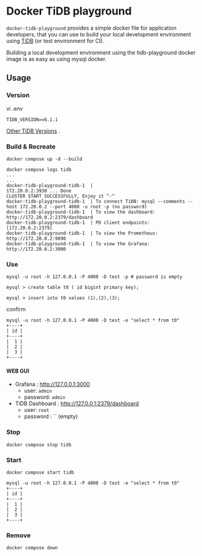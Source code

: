 # Docker TiDB playground

`docker-tidb-playground` provides a simple docker file for application developers, that you can use to build your local development environment using [TiDB](https://docs.pingcap.com/tidb/dev/overview) (or test environment for CI).

Building a local development environment using the tidb-playground docker image is as easy as using mysql docker.

## Usage

### Version
vi .env
```
TIDB_VERSION=v6.1.1
```
[Other TiDB Versions](https://docs.pingcap.com/tidb/dev/release-notes) .

### Build & Recreate

```
docker compose up -d --build
```

```
docker compose logs tidb
...
...
docker-tidb-playground-tidb-1  |
172.20.0.2:3930 ... Done
CLUSTER START SUCCESSFULLY, Enjoy it ^-^
docker-tidb-playground-tidb-1  | To connect TiDB: mysql --comments --host 172.20.0.2 --port 4000 -u root -p (no password)
docker-tidb-playground-tidb-1  | To view the dashboard: http://172.20.0.2:2379/dashboard
docker-tidb-playground-tidb-1  | PD client endpoints: [172.20.0.2:2379]
docker-tidb-playground-tidb-1  | To view the Prometheus: http://172.20.0.2:9090
docker-tidb-playground-tidb-1  | To view the Grafana: http://172.20.0.2:3000
```

### Use

```
mysql -u root -h 127.0.0.1 -P 4000 -D test -p # password is empty

mysql > create table t0 ( id bigint primary key);

mysql > insert into t0 values (1),(2),(3);
```

confirm

```
mysql -u root -h 127.0.0.1 -P 4000 -D test -e "select * from t0"
+----+
| id |
+----+
|  1 |
|  2 |
|  3 |
+----+
```

#### WEB GUI
* Grafana : http://127.0.0.1:3000
  * user: `admin`
  * password: `admin`
* TiDB Dashboard : http://127.0.0.1:2379/dashboard
  * user: `root`
  * password : `` (empty)

### Stop

```
docker compose stop tidb
```

### Start

```
docker compose start tidb
```

```
mysql -u root -h 127.0.0.1 -P 4000 -D test -e "select * from t0"
+----+
| id |
+----+
|  1 |
|  2 |
|  3 |
+----+
```

### Remove
```
docker compose down
```
